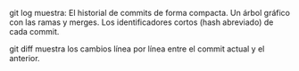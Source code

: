 git log muestra:
El historial de commits de forma compacta.
Un árbol gráfico con las ramas y merges.
Los identificadores cortos (hash abreviado) de cada commit.

git diff muestra los cambios línea por línea entre el commit actual y el anterior.
